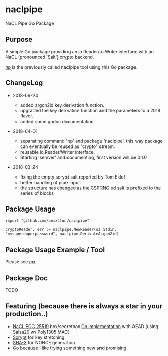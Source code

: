 # naclpipe
NaCL Pipe Go Package

## Purpose
A simple Go package providing an io.Reader/io.Writer interface with an NaCL (pronounced 'Salt') crypto backend.

*[np](https://www.github.com/unix4fun/naclpipe/tree/master/cmd/np)* is the previously called naclpipe tool using this Go package.


## ChangeLog
* 2018-06-24
  * added argon2id key derivation function.
  * upgraded the key derivation function and the parameters to a 2018 flavor.
  * added some godoc documentation

* 2018-04-01
  * separating command 'np' and package 'naclpipe', this way package can eventually be reused as "crypto" stream.
  * reusable io.Reader/Writer interface.
  * Starting 'semver' and documenting, first version will be 0.1.0
            
* 2018-03-24
  * fixing the empty scrypt salt reported by Tom Eklof 
  * better handling of pipe input.
  * the structure has changed as the CSPRNG'ed salt is prefixed to the series of blocks

## Package Usage 

    import "github.com/unix4fun/naclpipe"

    cryptoReader, err := naclpipe.NewReader(os.Stdin, "mysuperduperpassword", naclpipe.DerivateArgon2id)

## Package Usage Example / Tool
Please see *[np](https://www.github.com/unix4fun/naclpipe/tree/master/cmd/np)*.

## Package Doc
TODO

## Featuring (because there is always a star in your production..)

* [NaCL ECC 25519](http://nacl.cr.yp.to/install.html) box/secretbox [Go implementation](https://godoc.org/golang.org/x/crypto/nacl) with AEAD
(using Salsa20 w/ Poly1305 MAC)
* [Scrypt](http://en.wikipedia.org/wiki/Scrypt) for key stretching
* [SHA-3](http://en.wikipedia.org/wiki/SHA-3) for NONCE generation
* [Go](http://golang.org) because I like trying something new and promising.

